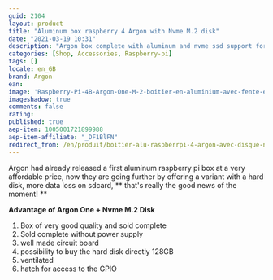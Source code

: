 ```yaml
---
guid: 2104
layout: product 
title: "Aluminum box raspberry 4 Argon with Nvme M.2 disk"
date: "2021-03-19 10:31"
description: "Argon box complete with aluminum and nvme ssd support for raspberry-pi 4"
categories: [Shop, Accessories, Raspberry-pi]
tags: []
locale: en_GB
brand: Argon
ean: 
image: 'Raspberry-Pi-4B-Argon-One-M-2-boitier-en-aluminium-avec-fente-extension-SATA.jpg'
imageshadow: true
comments: false
rating:  
published: true
aep-item: 1005001721899988
aep-item-affiliate: "_DF1BlFN"
redirect_from: /en/produit/boitier-alu-raspberrpi-4-argon-avec-disque-nvme-m-2/
---
```


Argon had already released a first aluminum raspberry pi box at a very affordable price, now they are going further by offering a variant with a hard disk, more data loss on sdcard, ** that's really the good news of the moment! **

**Advantage of Argon One + Nvme M.2 Disk**

1. Box of very good quality and sold complete
2. Sold complete without power supply
3. well made circuit board
4. possibility to buy the hard disk directly 128GB
5. ventilated
6. hatch for access to the GPIO
